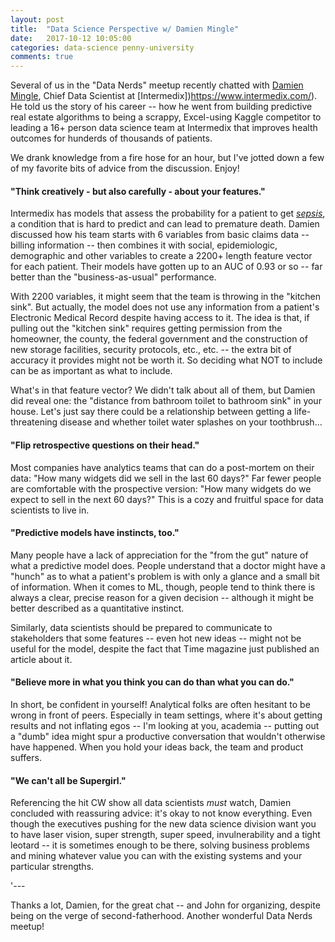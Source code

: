 ```yaml
---
layout: post
title:  "Data Science Perspective w/ Damien Mingle"
date:   2017-10-12 10:05:00
categories: data-science penny-university
comments: true
---
```


Several of us in the "Data Nerds" meetup recently chatted with [Damien Mingle](https://www.linkedin.com/in/damianrmingle/), Chief Data Scientist at [Intermedix])https://www.intermedix.com/). He told us the story of his career -- how he went from building predictive real estate algorithms to being a scrappy, Excel-using Kaggle competitor to leading a 16+ person data science team at Intermedix that improves health outcomes for hunderds of thousands of patients. 

We drank knowledge from a fire hose for an hour, but I've jotted down a few of my favorite bits of advice from the discussion. Enjoy!

#### "Think creatively - but also carefully - about your features."
Intermedix has models that assess the probability for a patient to get [*sepsis*](http://www.mayoclinic.org/diseases-conditions/sepsis/symptoms-causes/dxc-20169787), a condition that is hard to predict and can lead to premature death. Damien discussed how his team starts with 6 variables from basic claims data -- billing information -- then combines it with social, epidemiologic, demographic and other variables to create a 2200+ length feature vector for each patient. Their models have gotten up to an AUC of 0.93 or so -- far better than the "business-as-usual" performance.

With 2200 variables, it might seem that the team is throwing in the "kitchen sink". But actually, the model does not use any information from a patient's Electronic Medical Record despite having access to it. The idea is that, if pulling out the "kitchen sink" requires getting permission from the homeowner, the county, the federal government and the construction of new storage facilities, security protocols, etc., etc. -- the extra bit of accuracy it provides might not be worth it. So deciding what NOT to include can be as important as what to include. 

What's in that feature vector? We didn't talk about all of them, but Damien did reveal one: the "distance from bathroom toilet to bathroom sink" in your house. Let's just say there could be a relationship between getting a life-threatening disease and whether toilet water splashes on your toothbrush...

#### "Flip retrospective questions on their head." 
Most companies have analytics teams that can do a post-mortem on their data: "How many widgets did we sell in the last 60 days?" Far fewer people are comfortable with the prospective version: "How many widgets do we expect to sell in the next 60 days?" This is a cozy and fruitful space for data scientists to live in.


#### "Predictive models have instincts, too."
Many people have a lack of appreciation for the "from the gut" nature of what a predictive model does. People understand that a doctor might have a "hunch" as to what a patient's problem is with only a glance and a small bit of information. When it comes to ML, though, people tend to think there is always a clear, precise reason for a given decision -- although it might be better described as a quantitative instinct. 

Similarly, data scientists should be prepared to communicate to stakeholders that some features -- even hot new ideas -- might not be useful for the model, despite the fact that Time magazine just published an article about it.

#### "Believe more in what you think you can do than what you can do." 
In short, be confident in yourself! Analytical folks are often hesitant to be wrong in front of peers. Especially in team settings, where it's about getting results and not inflating egos -- I'm looking at you, academia -- putting out a "dumb" idea might spur a productive conversation that wouldn't otherwise have happened. When you hold your ideas back, the team and product suffers. 

#### "We can't all be Supergirl." 
Referencing the hit CW show all data scientists *must* watch, Damien concluded with reassuring advice: it's okay to not know everything. Even though the executives pushing for the new data science division want you to have laser vision, super strength, super speed, invulnerability and a tight leotard -- it is sometimes enough to be there, solving business problems and mining whatever value you can with the existing systems and your particular strengths.  

'---

Thanks a lot, Damien, for the great chat -- and John for organizing, despite being on the verge of second-fatherhood. Another wonderful Data Nerds meetup!